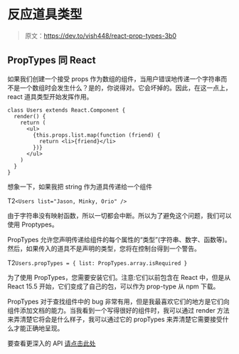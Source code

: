 # 反应道具类型

> 原文：<https://dev.to/vish448/react-prop-types-3b0>

## PropTypes 同 React

如果我们创建一个接受 props 作为数组的组件，当用户错误地传递一个字符串而不是一个数组时会发生什么？是的，你说得对。它会坏掉的。因此，在这一点上，react 道具类型开始发挥作用。

```
class Users extends React.Component {
  render() {
    return (
      <ul>
        {this.props.list.map(function (friend) {
          return <li>{friend}</li>
        })}
      </ul>
    )
  }
} 
```

想象一下，如果我把 string 作为道具传递给一个组件

T2`<Users list="Jason, Minky, Orio" />`

由于字符串没有映射函数，所以一切都会中断。所以为了避免这个问题，我们可以使用 Proptypes。

PropTypes 允许您声明传递给组件的每个属性的“类型”(字符串、数字、函数等)。然后，如果传入的道具不是声明的类型，您将在控制台得到一个警告。

T2`Users.propTypes = {
list: PropTypes.array.isRequired
}`

为了使用 PropTypes，您需要安装它们。注意:它们以前包含在 React 中，但是从 React 15.5 开始，它们变成了自己的包，可以作为 prop-type 从 npm 下载。

PropTypes 对于查找组件中的 bug 非常有用，但是我最喜欢它们的地方是它们向组件添加文档的能力。当我看到一个写得很好的组件时，我可以通过 render 方法来弄清楚它将会是什么样子，我可以通过它的 propTypes 来弄清楚它需要接受什么才能正确地呈现。

要查看更深入的 API [请点击此处](https://reactjs.org/docs/typechecking-with-proptypes.html)